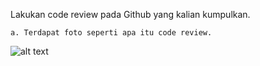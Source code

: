 Lakukan code review pada Github yang kalian kumpulkan.

    a. Terdapat foto seperti apa itu code review.
![alt text](?raw=true)